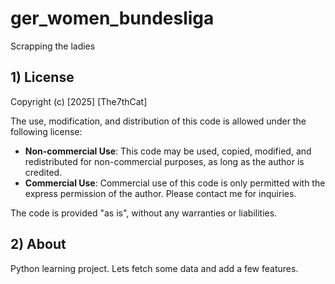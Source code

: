 # ger_women_bundesliga
Scrapping the ladies

## 1) License

Copyright (c) [2025] [The7thCat]

The use, modification, and distribution of this code is allowed under the following license:
- **Non-commercial Use**: This code may be used, copied, modified, and redistributed for non-commercial purposes, as long as the author is credited.
- **Commercial Use**: Commercial use of this code is only permitted with the express permission of the author. Please contact me for inquiries.

The code is provided "as is", without any warranties or liabilities.

## 2) About

Python learning project. Lets fetch some data and add a few features.
